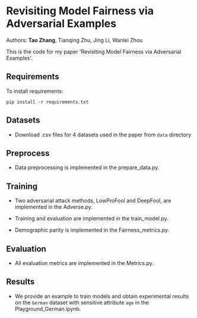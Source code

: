 
# Revisiting Model Fairness via Adversarial Examples

Authors: **Tao Zhang**, Tianqing Zhu, Jing Li, Wanlei Zhou

This is the code for my paper 'Revisiting Model Fairness via Adversarial Examples'. 


## Requirements

To install requirements:

```setup
pip install -r requirements.txt
```

## Datasets
- Download .csv files for 4 datasets used in the paper from `data` directory

## Preprocess
- Data preprocessing is implemented in the prepare_data.py.

## Training
- Two adversarial attack methods, LowProFool and DeepFool, are implemented in the Adverse.py.

- Training and evaluation are implemented in the train_model.py.

- Demographic parity is implemented in the Fairness_metrics.py.

## Evaluation
- All evaluation metrics are implemented in the Metrics.py.


## Results
- We provide an example to train models and obtain experimental results on the `German` dataset with sensitive attribute `age` in the Playground_German.ipynb.
